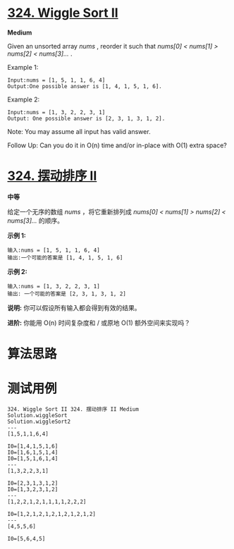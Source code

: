 # [324. Wiggle Sort II][enTitle]

**Medium**

Given an unsorted array  *nums* , reorder it such that  *nums[0] < nums[1] > nums[2] < nums[3]...* .

Example 1:

```
Input:nums = [1, 5, 1, 1, 6, 4]
Output:One possible answer is [1, 4, 1, 5, 1, 6].
```

Example 2:

```
Input:nums = [1, 3, 2, 2, 3, 1]
Output: One possible answer is [2, 3, 1, 3, 1, 2].
```

Note: You may assume all input has valid answer.

Follow Up: Can you do it in O(n) time and/or in-place with O(1) extra space?


# [324. 摆动排序 II][cnTitle]

**中等**

给定一个无序的数组  *nums* ，将它重新排列成  *nums[0] < nums[1] > nums[2] < nums[3]...*  的顺序。

**示例 1:** 

```
输入:nums = [1, 5, 1, 1, 6, 4]
输出:一个可能的答案是 [1, 4, 1, 5, 1, 6]
```

**示例 2:** 

```
输入:nums = [1, 3, 2, 2, 3, 1]
输出: 一个可能的答案是 [2, 3, 1, 3, 1, 2]
```

**说明:**  你可以假设所有输入都会得到有效的结果。

**进阶:**  你能用 O(n) 时间复杂度和 / 或原地 O(1) 额外空间来实现吗？




# 算法思路

# 测试用例
```
324. Wiggle Sort II 324. 摆动排序 II Medium
Solution.wiggleSort
Solution.wiggleSort2
---
[1,5,1,1,6,4]

I0=[1,4,1,5,1,6]
I0=[1,6,1,5,1,4]
I0=[1,5,1,6,1,4]
---
[1,3,2,2,3,1]

I0=[2,3,1,3,1,2]
I0=[1,3,2,3,1,2]
---
[1,2,2,1,2,1,1,1,1,2,2,2]

I0=[1,2,1,2,1,2,1,2,1,2,1,2]
---
[4,5,5,6]

I0=[5,6,4,5]
```

[enTitle]: https://leetcode.com/problems/wiggle-sort-ii/
[cnTitle]: https://leetcode-cn.com/problems/wiggle-sort-ii/
